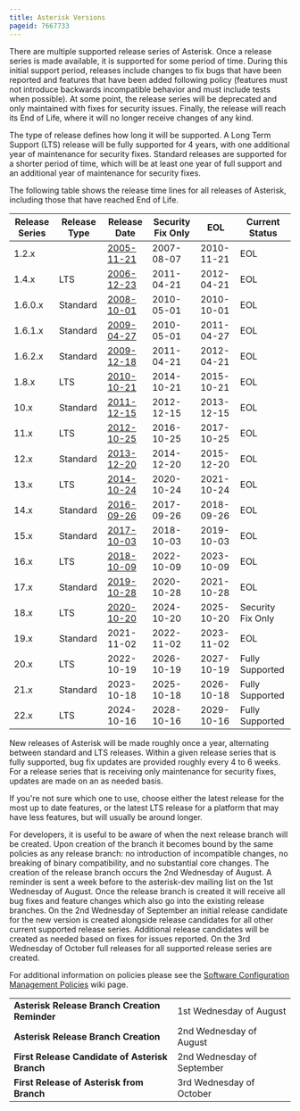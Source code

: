```yaml
---
title: Asterisk Versions
pageid: 7667733
---
```


There are multiple supported release series of Asterisk. Once a release series is made available, it is supported for some period of time. During this initial support period, releases include changes to fix bugs that have been reported and features that have been added following policy (features must not introduce backwards incompatible behavior and must include tests when possible). At some point, the release series will be deprecated and only maintained with fixes for security issues. Finally, the release will reach its End of Life, where it will no longer receive changes of any kind.

The type of release defines how long it will be supported. A Long Term Support (LTS) release will be fully supported for 4 years, with one additional year of maintenance for security fixes. Standard releases are supported for a shorter period of time, which will be at least one year of full support and an additional year of maintenance for security fixes.

The following table shows the release time lines for all releases of Asterisk, including those that have reached End of Life.



| Release Series | Release Type | Release Date | Security Fix Only | EOL | Current Status |
| --- | --- | --- | --- | --- | --- |
| 1.2.x |   | [2005-11-21](http://lists.digium.com/pipermail/asterisk-announce/2005-November/000007.html) | 2007-08-07 | 2010-11-21 | EOL |
| 1.4.x | LTS | [2006-12-23](http://lists.digium.com/pipermail/asterisk-announce/2006-December/000046.html) | 2011-04-21 | 2012-04-21 | EOL |
| 1.6.0.x | Standard | [2008-10-01](http://lists.digium.com/pipermail/asterisk-announce/2008-October/000167.html) | 2010-05-01 | 2010-10-01 | EOL |
| 1.6.1.x | Standard | [2009-04-27](http://lists.digium.com/pipermail/asterisk-announce/2009-April/000184.html) | 2010-05-01 | 2011-04-27 | EOL |
| 1.6.2.x | Standard | [2009-12-18](http://lists.digium.com/pipermail/asterisk-announce/2009-December/000219.html) | 2011-04-21 | 2012-04-21 | EOL |
| 1.8.x | LTS | [2010-10-21](http://lists.digium.com/pipermail/asterisk-announce/2010-October/000277.html) | 2014-10-21 | 2015-10-21 | EOL |
| 10.x | Standard | [2011-12-15](http://lists.digium.com/pipermail/asterisk-announce/2011-December/000356.html) | 2012-12-15 | 2013-12-15 | EOL |
| 11.x | LTS | [2012-10-25](http://lists.digium.com/pipermail/asterisk-announce/2012-October/000427.html) | 2016-10-25 | 2017-10-25 | EOL |
| 12.x | Standard | [2013-12-20](http://lists.digium.com/pipermail/asterisk-announce/2013-December/000507.html) | 2014-12-20 | 2015-12-20 | EOL |
| 13.x | LTS | [2014-10-24](http://lists.digium.com/pipermail/asterisk-announce/2014-October/000565.html) | 2020-10-24 | 2021-10-24 | EOL |
| 14.x | Standard | [2016-09-26](http://lists.digium.com/pipermail/asterisk-dev/2016-September/075783.html) | 2017-09-26 | 2018-09-26 | EOL |
| 15.x | Standard | [2017-10-03](http://lists.digium.com/pipermail/asterisk-announce/2017-October/000684.html) | 2018-10-03 | 2019-10-03 | EOL |
| 16.x | LTS | [2018-10-09](http://lists.digium.com/pipermail/asterisk-announce/2018-October/000727.html) | 2022-10-09 | 2023-10-09 | EOL |
| 17.x | Standard | [2019-10-28](http://lists.digium.com/pipermail/asterisk-announce/2019-October/000757.html) | 2020-10-28 | 2021-10-28 | EOL |
| 18.x | LTS | [2020-10-20](http://lists.digium.com/pipermail/asterisk-announce/2020-October/000791.html) | 2024-10-20 | 2025-10-20 | Security Fix Only |
| 19.x | Standard | 2021-11-02 | 2022-11-02 | 2023-11-02 | EOL |
| 20.x | LTS | 2022-10-19 | 2026-10-19 | 2027-10-19 | Fully Supported |
| 21.x | Standard | 2023-10-18 | 2025-10-18 | 2026-10-18 | Fully Supported |
| 22.x | LTS | 2024-10-16 | 2028-10-16 | 2029-10-16 | Fully Supported |

New releases of Asterisk will be made roughly once a year, alternating between standard and LTS releases. Within a given release series that is fully supported, bug fix updates are provided roughly every 4 to 6 weeks. For a release series that is receiving only maintenance for security fixes, updates are made on an as needed basis.

If you're not sure which one to use, choose either the latest release for the most up to date features, or the latest LTS release for a platform that may have less features, but will usually be around longer.

For developers, it is useful to be aware of when the next release branch will be created. Upon creation of the branch it becomes bound by the same policies as any release branch: no introduction of incompatible changes, no breaking of binary compatibility, and no substantial core changes. The creation of the release branch occurs the 2nd Wednesday of August. A reminder is sent a week before to the asterisk-dev mailing list on the 1st Wednesday of August. Once the release branch is created it will receive all bug fixes and feature changes which also go into the existing release branches. On the 2nd Wednesday of September an initial release candidate for the new version is created alongside release candidates for all other current supported release series. Additional release candidates will be created as needed based on fixes for issues reported. On the 3rd Wednesday of October full releases for all supported release series are created.

For additional information on policies please see the [Software Configuration Management Policies](/Development/Policies-and-Procedures/Software-Configuration-Management-Policies) wiki page.



|  |  |
| --- | --- |
| **Asterisk Release Branch Creation Reminder** | 1st Wednesday of August |
| **Asterisk Release Branch Creation** | 2nd Wednesday of August |
| **First Release Candidate of Asterisk Branch** | 2nd Wednesday of September |
| **First Release of Asterisk from Branch** | 3rd Wednesday of October |

